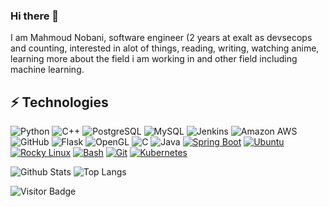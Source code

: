 ### Hi there 👋

I am Mahmoud Nobani, software engineer (2 years at exalt as devsecops and counting, interested in alot of things, reading, writing, watching anime, learning more about the field i am working in and other field including machine learning.
## ⚡ Technologies

![Python](https://img.shields.io/badge/-Python-black?style=flat-square&logo=Python)
![C++](https://img.shields.io/badge/-C++-00599C?style=flat-square&logo=c)
![PostgreSQL](https://img.shields.io/badge/-PostgreSQL-336791?style=flat-square&logo=postgresql)
![MySQL](https://img.shields.io/badge/-MySQL-black?style=flat-square&logo=mysql)
![Jenkins](https://img.shields.io/badge/Jenkins-D24939?style=for-the-badge&logo=Jenkins&logoColor=white)
![Amazon AWS](https://img.shields.io/badge/Amazon%20AWS-232F3E?style=flat-square&logo=amazon-aws)
![GitHub](https://img.shields.io/badge/-GitHub-181717?style=flat-square&logo=github)
![Flask](https://img.shields.io/badge/flask-%23000.svg?style=for-the-badge&logo=flask&logoColor=white)
![OpenGL](https://img.shields.io/badge/OpenGL-%23FFFFFF.svg?style=for-the-badge&logo=opengl)
![C](https://img.shields.io/badge/c-%2300599C.svg?style=for-the-badge&logo=c&logoColor=white)
![Java](https://img.shields.io/badge/java-%23ED8B00.svg?style=for-the-badge&logo=openjdk&logoColor=white)
[![Spring Boot](https://img.shields.io/badge/Spring%20Boot-6DB33F?logo=springboot&logoColor=fff)](#)
[![Ubuntu](https://img.shields.io/badge/Ubuntu-E95420?logo=ubuntu&logoColor=white)](#)
[![Rocky Linux](https://img.shields.io/badge/Rocky%20Linux-10B981?logo=rockylinux&logoColor=fff)](#)
[![Bash](https://img.shields.io/badge/Bash-4EAA25?logo=gnubash&logoColor=fff)](#)
[![Git](https://img.shields.io/badge/Git-F05032?logo=git&logoColor=fff)](#)
[![Kubernetes](https://img.shields.io/badge/Kubernetes-326CE5?logo=kubernetes&logoColor=fff)](#)

![Github Stats](https://github-readme-stats.vercel.app/api?username=MahmoudNobani&count_private=true&show_icons=true&include_all_commits=true)
![Top Langs](https://github-readme-stats.vercel.app/api/top-langs/?username=MahmoudNobani&hide=TeX&layout=compact)

![Visitor Badge](https://visitor-badge.laobi.icu/badge?page_id=MahmoudNobani)
